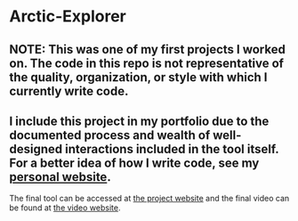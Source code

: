 # Arctic-Explorer

## NOTE: This was one of my first projects I worked on. The code in this repo is not representative of the quality, organization, or style with which I currently write code. 

## I include this project in my portfolio due to the documented process and wealth of well-designed interactions included in the tool itself. For a better idea of how I write code, see my [personal website](https://github.com/dwootton/dwootton.github.io). 


The final tool can be accessed at [the project website](http://www.dylanwootton.com/Arctic-Explorer/) and the final video can be found at [the video website](http://www.dylanwootton.com/Arctic-Explorer/video.html). 
